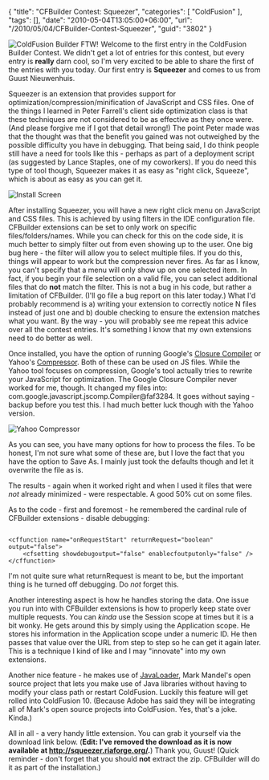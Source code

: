 {
	"title": "CFBuilder Contest: Squeezer",
	"categories": [
		"ColdFusion"
	],
	"tags": [],
	"date": "2010-05-04T13:05:00+06:00",
	"url": "/2010/05/04/CFBuilder-Contest-Squeezer",
	"guid": "3802"
}

<img src="https://static.raymondcamden.com/images/cfjedi/cf_builder_appicon.jpg" align="left" style="margin-right:5px" title="ColdFusion Builder FTW!" /> Welcome to the first entry in the ColdFusion Builder Contest. We didn't get a lot of entries for this contest, but every entry is <b>really</b> darn cool, so I'm very excited to be able to share the first of the entries with you today. Our first entry is <b>Squeezer</b> and comes to us from Guust Nieuwenhuis. 
<br clear="left" />

<p>
<!--more-->
Squeezer is an extension that provides support for optimization/compression/minification of JavaScript and CSS files. One of the things I learned in Peter Farrell's client side optimization class is that these techniques are not considered to be as effective as they once were. (And please forgive me if I got that detail wrong!) The point Peter made was that the thought was that the benefit you gained was not outweighed by the possible difficulty you have in debugging. That being said, I do think people still have a need for tools like this - perhaps as part of a deployment script (as suggested by Lance Staples, one of my coworkers). If you do need this type of tool though, Squeezer makes it as easy as "right click, Squeeze", which is about as easy as you can get it.

<p>

<img src="https://static.raymondcamden.com/images/cfjedi/Screen shot 2010-05-04 at 9.28.57 AM.png" title="Install Screen" />

<p>

After installing Squeezer, you will have a new right click menu on JavaScript and CSS files. This is achieved by using filters in the IDE configuration file. CFBuilder extensions can be set to only work on specific files/folders/names. While you can check for this on the code side, it is much better to simply filter out from even showing up to the user. One big bug here - the filter will allow you to select multiple files. If you do this, things will appear to work but the compression never fires. As far as I know, you can't specify that a menu will only show up on one selected item. In fact, if you begin your file selection on a valid file, you can select additional files that do <b>not</b> match the filter. This is not a bug in his code, but rather a limitation of CFBuilder. (I'll go file a bug report on this later today.) What I'd probably recommend is a) writing your extension to correctly notice N files instead of just one and b) double checking to ensure the extension matches what you want. By the way - you will probably see me repeat this advice over all the contest entries. It's something I know that my own extensions need to do better as well.

<p>

Once installed, you have the option of running Google's <a href="http://code.google.com/closure/compiler/">Closure Compiler</a> or Yahoo's <a href="http://developer.yahoo.com/yui/compressor/">Compressor</a>. Both of these can be used on JS files. While the Yahoo tool focuses on compression, Google's tool actually tries to rewrite your JavaScript for optimization. The Google Closure Compiler never worked for me, though. It changed my files into: com.google.javascript.jscomp.Compiler@faf3284. It goes without saying - backup before you test this. I had much better luck though with the Yahoo version. 

<p>

<img src="https://static.raymondcamden.com/images/cfjedi/Screen shot 2010-05-04 at 9.36.04 AM.png" title="Yahoo Compressor" />

<p>

As you can see, you have many options for how to process the files. To be honest, I'm not sure what some of these are, but I love the fact that you have the option to Save As. I mainly just took the defaults though and let it overwrite the file as is. 

<p>

The results - again when it worked right and when I used it files that were <i>not</i> already minimized - were respectable. A good 50% cut on some files. 

<p>

As to the code - first and foremost - he remembered the cardinal rule of CFBuilder extensions - disable debugging:

<p>

<code>
&lt;cffunction name="onRequestStart" returnRequest="boolean" output="false"&gt;
	&lt;cfsetting showdebugoutput="false" enablecfoutputonly="false" /&gt;
&lt;/cffunction&gt;
</code>

<p>

I'm not quite sure what returnRequest is meant to be, but the important thing is he turned off debugging. Do <i>not</i> forget this. 

<p>

Another interesting aspect is how he handles storing the data. One issue you run into with CFBuilder extensions is how to properly keep state over multiple requests. You can <i>kinda</i> use the Session scope at times but it is a bit wonky. He gets around this by simply using the Application scope. He stores his information in the Application scope under a numeric ID. He then passes that value over the URL from step to step so he can get it again later. This is a technique I kind of like and I may "innovate" into my own extensions. 

<p>

Another nice feature - he makes use of <a href="http://javaloader.riaforge.org">JavaLoader</a>, Mark Mandel's open source project that lets you make use of Java libraries without having to modify your class path or restart ColdFusion. Luckily this feature will get rolled into ColdFusion 10. (Because Adobe has said they will be integrating all of Mark's open source projects into ColdFusion. Yes, that's a joke. Kinda.) 

<p>

All in all - a very handy little extension. You can grab it yourself via the download link below. (<b>Edit: I've removed the download as it is now available at <a href="http://squeezer.riaforge.org/">http://squeezer.riaforge.org/</a>.</b>) Thank you, Guust! (Quick reminder - don't forget that you should <b>not</b> extract the zip. CFBuilder will do it as part of the installation.)